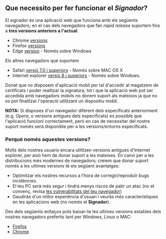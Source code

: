 <h2>Que necessito per fer funcionar el <i>Signador</i>?</h2>

El signador és una aplicació web que funciona amb els següents navegadors; en el cas dels navegadors que fan _rapid release_ suportem fins a **tres versions anteriors a l'actual**:
 
 - Chrome [versions](https://en.wikipedia.org/wiki/Google_Chrome_version_history)
 - Firefox [versions](https://en.wikipedia.org/wiki/Firefox_version_history#Release_history)
 - Edge [version](https://en.wikipedia.org/wiki/Microsoft_Edge#Release_history) - Només sobre Windows
 
Els altres navegadors que suportem 
 
 - Safari [versió 7.0 i superiors](https://en.wikipedia.org/wiki/Safari_version_history) - Només sobre MAC OS X
 - Internet explorer [versio 8 i superiors](https://en.wikipedia.org/wiki/Internet_Explorer_version_history#Release_history_for_desktop_Windows_OS_version) - Només sobre Windows.
 
Donat que no disposem d'aplicació mobil per tal d'accedir al magatzem de certificats i poder realitzar la signatura, tot i que la aplicació web pot ser accedida amb navegadors mobils no donem suport als mateixos ja que no es pot finalitzar l'operació utilitzant un dispositiu mobil.

**NOTA:** Si disposes d'un navegador diferent dels especificats anteriorment (e.g. *Opera*, o versions antigues dels especificats) es possible que l'aplicació funcioni correctament, però en cas de necessitar del nostre suport només serà disponible per a les versions/entorns específicats.

<h3>Perquè només aquestes versions?</h3>

Molts dels nostres usuaris encara utilitzen versions antigues d'Internet explorer, per això hem de donar suport a les mateixes. En canvi per a les distribucions més modernes de navegadors; creiem que donar suport només a les ultimes versions té els següent avantatges:

 - Optimitzar els nostres recursos a l'hora de corregir/reproduïr bugs incidències.
 - El teu PC serà més segur i tindrà menys riscos de patir un atac (no et convenç, revisa [les vulnerabilitats del teu navegador](https://www.ssllabs.com/ssltest/viewMyClient.html))
 - Gaudiràs d'un millor experiència d'usuari i veuràs més característiques en les aplicacions web (no només el **Signador**).
 
Des dels següents enllaços pots baixar-te les ultimes versions estables dels nostres navegadors preferits tant per Windows, Linux o MAC:
 
  - [Firefox](https://www.mozilla.org/ca/firefox/new/)
  - [Chrome](https://www.google.com/chrome/browser/desktop/index.html)
